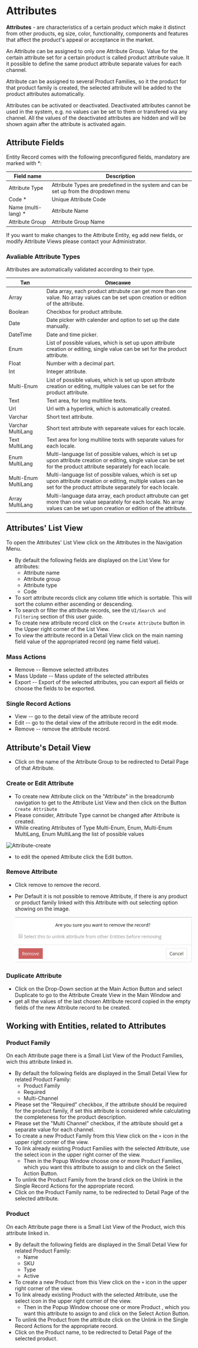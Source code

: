 # Attributes

 **Attributes** - are characteristics of a certain product which make it distinct from other products, eg size, color, functionality, components and features that affect the product's appeal or acceptance in the market.  

An Attribute can be assigned to only one Attribute Group. Value for the certain attribute set for a certain product is called product attribute value.  It it possible to define the same product attribute separate values for each channel. 

Attribute can be assigned to several Product Families, so it the product for that product family is created, the selected attribute will be added to the product attributes automatically.

Attributes can be activated or deactivated. Deactivated attributes cannot be used in the system, e.g. no values can be set to them or transfered via any channel. All the values of the deactivated attributes are hidden and will be shown again after the attribute is activated again.

## Attribute Fields

Entity Record comes with the following preconfigured fields, mandatory are marked with *:

| Field name          | Description                                                  |
| ------------------- | ------------------------------------------------------------ |
| Attribute Type      | Attribute Types are predefined in the system and can be set up from the dropdown menu |
| Code *              | Unique Attribute Code                                        |
| Name (multi-lang) * | Attribute Name                                               |
| Attribute Group     | Attribute Group Name                                         |

If you want to make changes to the Attribute Entity, eg add new fields, or modify Attribute Views please contact your Administrator.

### Avaliable Attribute Types

Attributes are automatically validated according to their type.

| Тип                  | Описание                                                     |
| -------------------- | ------------------------------------------------------------ |
| Array                | Data array, each product attrubute can get more than one value. No array values can be set upon creation or edition of the attribute. |
| Boolean              | Checkbox for product attribute.                              |
| Date                 | Date picker with calender and option to set up the date manually. |
| DateTime             | Date and time picker.                                        |
| Enum                 | List of possible values, which is set up upon attribute creation or editing, single value can be set for the product attribute. |
| Float                | Number with a decimal part.                                  |
| Int                  | Integer attribute.                                           |
| Multi-Enum           | List of possible values, which is set up upon attribute creation or editing, multiple values can be set for the product attribute. |
| Text                 | Text area, for long multiline texts.                         |
| Url                  | Url with a hyperlink, which is automatically created.        |
| Varchar              | Short text attribute.                                        |
| Varchar MultiLang    | Short text attribute with separeate values for each locale.  |
| Text MultiLang       | Text area for long multiline texts with separate values for each locale. |
| Enum MultiLang       | Multi-language list of possible values, which is set up upon attribute creation or editing, single value can be set for the product attribute separately for each locale. |
| Multi-Enum MultiLang | Multi-language list of possible values, which is set up upon attribute creation or editing, multiple values can be set for the product attribute separately for each locale. |
| Array MultiLang      | Multi-language data array, each product attrubute can get more than one value separately for each locale. No array values can be set upon creation or edition of the attribute. |

## Attributes' List View

To open the Attributes' List View click on the Attributes in the Navigation Menu.

- By default the following fields are displayed on the List View for attributes:
  - Attribute name
  - Attribute group
  - Attribute type
  - Code
- To sort attribute records click any column title which is sortable. This will sort the column either ascending or descending. 
- To search or filter the attribute records, see the `UI/Search and Filtering` section of this user guide.
- To create new attribute record click on the `Create Attribute` button in the Upper right corner of the List View.
- To view the attribute record in a Detail View click on the main naming field value of the appropriated record (eg name field value).

### Mass Actions

- Remove --  Remove selected attributes
- Mass Update --  Mass update of the selected attributes
- Export -- Export of the selected attributes, you can export all fields or choose the fields to be exported.

### Single Record Actions

- View -- go to the detail view of the attribute record
- Edit -- go to the detail view of the attribute record in the edit mode.
- Remove -- remove the attribute record.

## Attribute's Detail View

- Click on the name of the Attribute Group to be redirected to Detail Page of that Attribute.

### Create or Edit Attribute

- To create new Attribute click on the "Attribute" in the breadcrumb navigation to get to the Attribute List View and then click on the Button `Create Attribute`
- Please consider, Attribute Type cannot be changed after Attribute is created.
- While creating Attributes of Type Multi-Enum, Enum, Multi-Enum MultiLang, Enum MultiLang the list of possible values 

![Attribute-create](https://gitlab.zinit1.com/treoCRM/treopim/blob/devel/application/Espo/Modules/Pim/docs/_assets/Attribute-create.jpg)

- to edit the opened Attribute click the Edit button.

### Remove Attribute

- Click remove to remove the record.

- Per Default it is not possible to remove Attribute, if there is any product or product family linked with this Attribute with out selecting option showing on the image.

  ![Attribute Remove](../../_assets/attributes/remove-attribute.jpg)

### Duplicate Attribute

- Click on the Drop-Down section at the Main Action Button and select Duplicate to go to the Attribute Create View in the Main Window and 
- get all the values of the last chosen Attribute record copied in the empty fields of the new Attribute record to be created.

## Working with Entities, related to Attributes

### Product Family

On each Attribute page there is a Small List View of the Product Families, wich this attribute linked in.

- By default the following fields are displayed in the Small Detail View for related Product Family:
  - Product Family
  - Required
  - Multi-Channel 
- Please set the "Required" checkbox, if the attribute should be required for the product family, if set this attribute is considered while calculating the completeness for the product description.
- Please set the "Multi Channel" checkbox, if the attribute should get a separate value for each channel.
- To create a new Product Family from this View click on the `+` icon in the upper right corner of the view.
- To link already existing Product Families with the selected Attribute, use the select icon in the upper right corner of the view. 
  - Then in the Popup Window choose one or more Product Families, which you want this attribute to assign to and click on the Select Action Button. 
- To unlink the Product Family from the brand click on the Unlink in the Single Record Actions for the appropriate record.
- Click on the Product Family name, to be redirected to Detail Page of the selected attribute.

### Product 

On each Attribute page there is a Small List View of the Product, wich this attribute linked in.

- By default the following fields are displayed in the Small Detail View for related Product Family:
  - Name
  - SKU
  - Type
  - Active 
- To create a new Product  from this View click on the `+` icon in the upper right corner of the view.
- To link already existing Product  with the selected Attribute, use the select icon in the upper right corner of the view. 
  - Then in the Popup Window choose one or more Product , which you want this attribute to assign to and click on the Select Action Button. 
- To unlink the Product  from the attribute click on the Unlink in the Single Record Actions for the appropriate record.
- Click on the Product name, to be redirected to Detail Page of the selected product.
